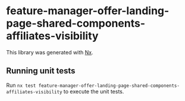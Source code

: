 # feature-manager-offer-landing-page-shared-components-affiliates-visibility

This library was generated with [Nx](https://nx.dev).

## Running unit tests

Run `nx test feature-manager-offer-landing-page-shared-components-affiliates-visibility` to execute the unit tests.
